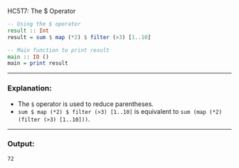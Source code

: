 HC5T7: The $ Operator

```haskell
-- Using the $ operator
result :: Int
result = sum $ map (*2) $ filter (>3) [1..10]

-- Main function to print result
main :: IO ()
main = print result
```

---

### Explanation:

* The `$` operator is used to reduce parentheses.
* `sum $ map (*2) $ filter (>3) [1..10]` is equivalent to `sum (map (*2) (filter (>3) [1..10]))`.

---

### Output:

```
72
```
